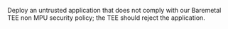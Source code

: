 Deploy an untrusted application that does not comply with our Baremetal TEE non MPU security policy; the TEE should reject the application.
